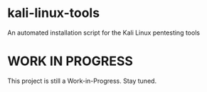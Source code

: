 # kali-linux-tools
An automated installation script for the Kali Linux pentesting tools


# WORK IN PROGRESS

This project is still a Work-in-Progress. Stay tuned.